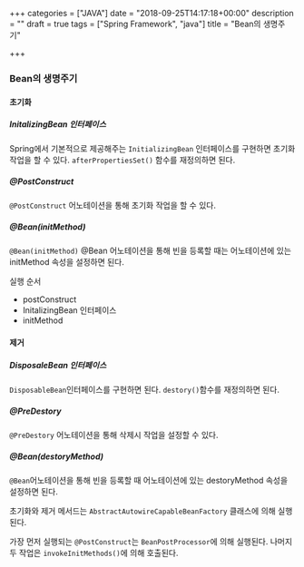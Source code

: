 +++
categories = ["JAVA"]
date = "2018-09-25T14:17:18+00:00"
description = ""
draft = true
tags = ["Spring Framework", "java"]
title = "Bean의 생명주기"

+++
### Bean의 생명주기

#### 초기화

##### InitalizingBean 인터페이스

Spring에서 기본적으로 제공해주는 `InitializingBean` 인터페이스를 구현하면 초기화 작업을 할 수 있다. `afterPropertiesSet()` 함수를 재정의하면 된다.

##### @PostConstruct

`@PostConstruct` 어노테이션을 통해 초기화 작업을 할 수 있다.

##### @Bean(initMethod)

`@Bean(initMethod)` @Bean 어노테이션을 통해 빈을 등록할 때는 어노테이션에 있는 initMethod 속성을 설정하면 된다.

실행 순서

* postConstruct
* InitalizingBean 인터페이스
* initMethod

#### 제거

##### DisposaleBean 인터페이스

`DisposableBean`인터페이스를 구현하면 된다. `destory()`함수를 재정의하면 된다.

##### @PreDestory

`@PreDestory` 어노테이션을 통해 삭제시 작업을 설정할 수 있다.

##### @Bean(destoryMethod)

`@Bean`어노테이션을 통해 빈을 등록할 때 어노테이션에 있는 destoryMethod 속성을 설정하면 된다.

초기화와 제거 메서드는 `AbstractAutowireCapableBeanFactory` 클래스에 의해 실행된다.

가장 먼저 실행되는 `@PostConstruct`는 `BeanPostProcessor`에 의해 실행된다. 나머지 두 작업은 `invokeInitMethods()`에 의해 호출된다.